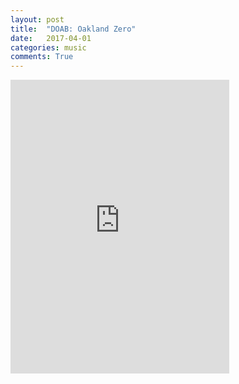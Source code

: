 ```yaml
---
layout: post
title:  "DOAB: Oakland Zero"
date:   2017-04-01
categories: music
comments: True
---
```


<iframe style="border: 0; width: 350px; height: 470px;" src="https://bandcamp.com/EmbeddedPlayer/album=146571293/size=large/bgcol=ffffff/linkcol=0687f5/tracklist=false/transparent=true/" seamless><a href="http://doab.bandcamp.com/album/oakland-zero">Oakland Zero by drunk on a bike</a></iframe>
